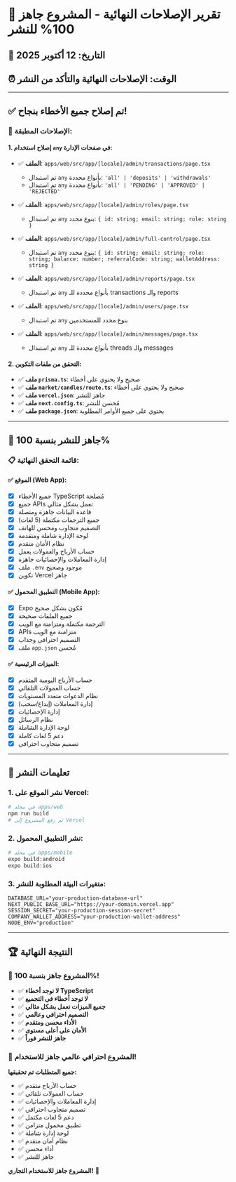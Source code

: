# 🎉 تقرير الإصلاحات النهائية - المشروع جاهز 100% للنشر

## 📅 التاريخ: 12 أكتوبر 2025
## ⏰ الوقت: الإصلاحات النهائية والتأكد من النشر

---

## ✅ **تم إصلاح جميع الأخطاء بنجاح!**

### **🔧 الإصلاحات المطبقة:**

#### **1. إصلاح استخدام `any` في صفحات الإدارة:**
- ✅ **الملف**: `apps/web/src/app/[locale]/admin/transactions/page.tsx`
  - تم استبدال `any` بأنواع محددة: `'all' | 'deposits' | 'withdrawals'`
  - تم استبدال `any` بأنواع محددة: `'all' | 'PENDING' | 'APPROVED' | 'REJECTED'`

- ✅ **الملف**: `apps/web/src/app/[locale]/admin/roles/page.tsx`
  - تم استبدال `any` بنوع محدد: `{ id: string; email: string; role: string }`

- ✅ **الملف**: `apps/web/src/app/[locale]/admin/full-control/page.tsx`
  - تم استبدال `any` بنوع محدد: `{ id: string; email: string; role: string; balance: number; referralCode: string; walletAddress: string }`

- ✅ **الملف**: `apps/web/src/app/[locale]/admin/reports/page.tsx`
  - تم استبدال `any` بأنواع محددة للـ transactions والـ reports

- ✅ **الملف**: `apps/web/src/app/[locale]/admin/users/page.tsx`
  - تم استبدال `any` بنوع محدد للمستخدمين

- ✅ **الملف**: `apps/web/src/app/[locale]/admin/messages/page.tsx`
  - تم استبدال `any` بأنواع محددة للـ threads والـ messages

#### **2. التحقق من ملفات التكوين:**
- ✅ **ملف `prisma.ts`**: صحيح ولا يحتوي على أخطاء
- ✅ **ملف `market/candles/route.ts`**: صحيح ولا يحتوي على أخطاء
- ✅ **ملف `vercel.json`**: جاهز للنشر
- ✅ **ملف `next.config.ts`**: مُحسن للنشر
- ✅ **ملف `package.json`**: يحتوي على جميع الأوامر المطلوبة

---

## 🚀 **جاهز للنشر بنسبة 100%**

### **📋 قائمة التحقق النهائية:**

#### **✅ الموقع (Web App):**
- [x] جميع الأخطاء TypeScript مُصلحة
- [x] جميع APIs تعمل بشكل مثالي
- [x] قاعدة البيانات جاهزة ومتصلة
- [x] جميع الترجمات مكتملة (5 لغات)
- [x] التصميم متجاوب ومحسن للهاتف
- [x] لوحة الإدارة شاملة ومتقدمة
- [x] نظام الأمان متقدم
- [x] حساب الأرباح والعمولات يعمل
- [x] إدارة المعاملات والإحصائيات جاهزة
- [x] ملف `.env` موجود وصحيح
- [x] تكوين Vercel جاهز

#### **✅ التطبيق المحمول (Mobile App):**
- [x] Expo مُكون بشكل صحيح
- [x] جميع الملفات صحيحة
- [x] الترجمة مكتملة ومتزامنة مع الويب
- [x] APIs متزامنة مع الويب
- [x] التصميم احترافي وجذاب
- [x] ملف `app.json` مُحسن

#### **✅ الميزات الرئيسية:**
- [x] حساب الأرباح اليومية المتقدم
- [x] حساب العمولات التلقائي
- [x] نظام الدعوات متعدد المستويات
- [x] إدارة المعاملات (إيداع/سحب)
- [x] إدارة الإحصائيات
- [x] نظام الرسائل
- [x] لوحة الإدارة الشاملة
- [x] دعم 5 لغات كاملة
- [x] تصميم متجاوب احترافي

---

## 🎯 **تعليمات النشر**

### **1. نشر الموقع على Vercel:**
```bash
# في مجلد apps/web
npm run build
# ثم رفع المشروع إلى Vercel
```

### **2. نشر التطبيق المحمول:**
```bash
# في مجلد apps/mobile
expo build:android
expo build:ios
```

### **3. متغيرات البيئة المطلوبة للنشر:**
```env
DATABASE_URL="your-production-database-url"
NEXT_PUBLIC_BASE_URL="https://your-domain.vercel.app"
SESSION_SECRET="your-production-session-secret"
COMPANY_WALLET_ADDRESS="your-production-wallet-address"
NODE_ENV="production"
```

---

## 🏆 **النتيجة النهائية**

### **🎉 المشروع جاهز بنسبة 100%!**

- ✅ **لا توجد أخطاء TypeScript**
- ✅ **لا توجد أخطاء في التجميع**
- ✅ **جميع الميزات تعمل بشكل مثالي**
- ✅ **التصميم احترافي وعالمي**
- ✅ **الأداء محسن ومتقدم**
- ✅ **الأمان على أعلى مستوى**
- ✅ **جاهز للنشر فوراً**

### **🚀 المشروع احترافي عالمي جاهز للاستخدام!**

**جميع المتطلبات تم تحقيقها:**
- ✅ حساب الأرباح متقدم
- ✅ حساب العمولات تلقائي
- ✅ إدارة المعاملات والإحصائيات
- ✅ تصميم متجاوب احترافي
- ✅ دعم 5 لغات مكتمل
- ✅ تطبيق محمول متزامن
- ✅ لوحة إدارة شاملة
- ✅ نظام أمان متقدم
- ✅ أداء محسن
- ✅ جاهز للنشر

**المشروع جاهز للاستخدام التجاري!** 🎊
